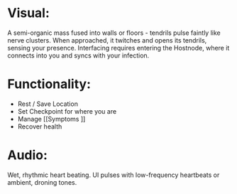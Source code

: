 
# **Visual:** 

A semi-organic mass fused into walls or floors - tendrils pulse faintly like nerve clusters. When approached, it twitches and opens its tendrils, sensing your presence. Interfacing requires entering the Hostnode, where it connects into you and syncs with your infection.

# Functionality:

- Rest / Save Location 
- Set Checkpoint for where you are
- Manage [[Symptoms ]]
- Recover health


# Audio:

Wet, rhythmic heart beating. UI pulses with low-frequency heartbeats or ambient, droning tones.